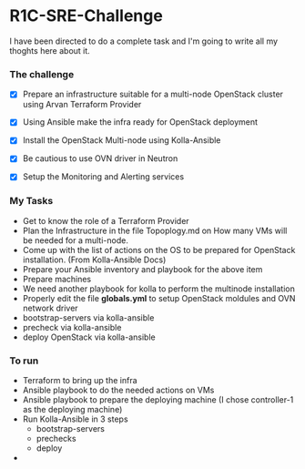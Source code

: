 # R1C-SRE-Challenge
I have been directed to do a complete task and I'm going to write all my thoghts here about it.


### The challenge
- [x] Prepare an infrastructure suitable for a multi-node OpenStack cluster using Arvan Terraform Provider
- [x] Using Ansible make the infra ready for OpenStack deployment
- [x] Install the OpenStack Multi-node using Kolla-Ansible
- [x] Be cautious to use OVN driver in Neutron
- [x] Setup the Monitoring and Alerting services


### My Tasks
- Get to know the role of a Terraform Provider
- Plan the Infrastructure in the file Topoplogy.md on How many VMs will be needed for a multi-node. 
- Come up with the list of actions on the OS to be prepared for OpenStack installation. (From Kolla-Ansible Docs)
- Prepare your Ansible inventory and playbook for the above item
- Prepare machines
- We need another playbook for kolla to perform the multinode installation
- Properly edit the file **globals.yml** to setup OpenStack moldules and OVN network driver
- bootstrap-servers via kolla-ansible
- precheck via kolla-ansible
- deploy OpenStack via kolla-ansible



### To run
 - Terraform to bring up the infra
 - Ansible playbook to do the needed actions on VMs
 - Ansible playbook to prepare the deploying machine (I chose controller-1 as the deploying machine)
 - Run Kolla-Ansible in 3 steps
   - bootstrap-servers
   - prechecks
   - deploy
 - 
